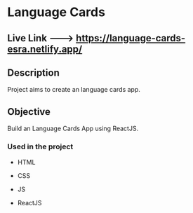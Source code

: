 
# Language Cards

## Live Link ---> https://language-cards-esra.netlify.app/

## Description

Project aims to create an language cards app.

## Objective

Build an Language Cards App using ReactJS.

### Used in the project

- HTML

- CSS

- JS

- ReactJS
